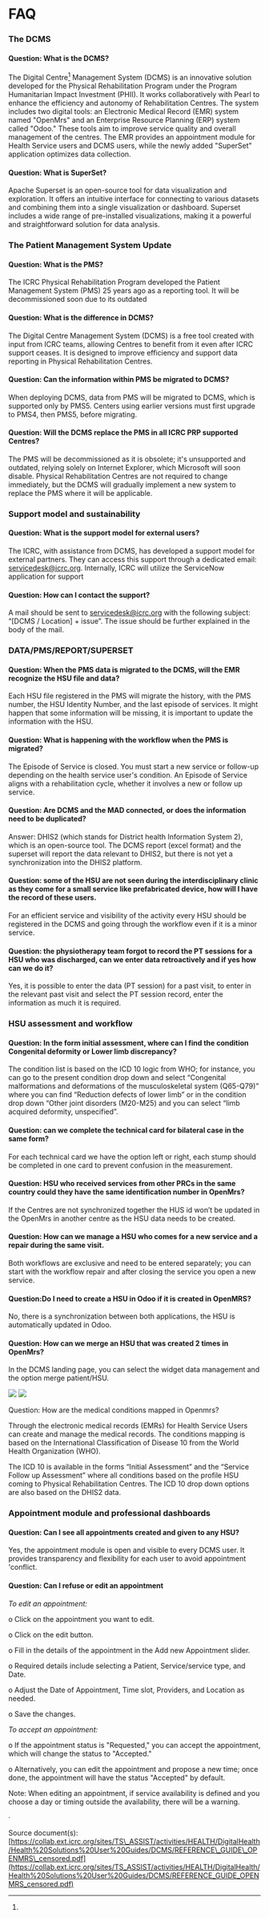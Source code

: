 # FAQ

### **The DCMS**&#x20;

#### **Question:** What is the DCMS?

The Digital Centre[^1] Management System (DCMS) is an innovative solution developed for the Physical Rehabilitation Program under the Program Humanitarian Impact Investment (PHII). It works collaboratively with Pearl to enhance the efficiency and autonomy of Rehabilitation Centres. The system includes two digital tools: an Electronic Medical Record (EMR) system named "OpenMrs" and an Enterprise Resource Planning (ERP) system called "Odoo." These tools aim to improve service quality and overall management of the centres. The EMR provides an appointment module for Health Service users and DCMS users, while the newly added "SuperSet" application optimizes data collection.

#### Question: What is SuperSet?

Apache Superset is an open-source tool for data visualization and exploration. It offers an intuitive interface for connecting to various datasets and combining them into a single visualization or dashboard. Superset includes a wide range of pre-installed visualizations, making it a powerful and straightforward solution for data analysis.

### **The Patient Management System Update**

#### Question: What is the PMS?

The ICRC Physical Rehabilitation Program developed the Patient Management System (PMS) 25 years ago as a reporting tool. It will be decommissioned soon due to its outdated

#### Question: What is the difference in DCMS?

The Digital Centre Management System (DCMS) is a free tool created with input from ICRC teams, allowing Centres to benefit from it even after ICRC support ceases. It is designed to improve efficiency and support data reporting in Physical Rehabilitation Centres.

#### Question: Can the information within PMS be migrated to DCMS?

When deploying DCMS, data from PMS will be migrated to DCMS, which is supported only by PMS5. Centers using earlier versions must first upgrade to PMS4, then PMS5, before migrating.&#x20;

#### Question: Will the DCMS replace the PMS in all ICRC PRP supported Centres?

The PMS will be decommissioned as it is obsolete; it's unsupported and outdated, relying solely on Internet Explorer, which Microsoft will soon disable. Physical Rehabilitation Centres are not required to change immediately, but the DCMS will gradually implement a new system to replace the PMS where it will be applicable.

### Support model and sustainability&#x20;

#### Question: What is the support model for external users?

The ICRC, with assistance from DCMS, has developed a support model for external partners. They can access this support through a dedicated email: servicedesk@icrc.org. Internally, ICRC will utilize the ServiceNow application for support

#### Question: How can I contact the support?

A mail should be sent to servicedesk@icrc.org with the following subject: “\[DCMS / Location] + issue”. The issue should be further explained in the body of the mail.

### DATA/PMS/REPORT/SUPERSET

#### Question: When the PMS data is migrated to the DCMS, will the EMR recognize the HSU file and data?

Each HSU file registered in the PMS will migrate the history, with the PMS number, the HSU Identity Number, and the last episode of services. It might happen that some information will be missing, it is important to update the information with the HSU.

#### Question: What is happening with the workflow when the PMS is migrated?

The Episode of Service is closed. You must start a new service or follow-up depending on the health service user's condition. An Episode of Service aligns with a rehabilitation cycle, whether it involves a new or follow up service.

#### Question: Are DCMS and the MAD connected, or does the information need to be duplicated?

Answer: DHIS2 (which stands for District health Information System 2), which is an open-source tool. The DCMS report (excel format) and the superset will report the data relevant to DHIS2, but there is not yet a synchronization into the DHIS2 platform.

#### Question: some of the HSU are not seen during the interdisciplinary clinic as they come for a small service like prefabricated device, how will I have the record of these users.

For an efficient service and visibility of the activity every HSU should be registered in the DCMS and going through the workflow even if it is a minor service.

#### Question: the physiotherapy team forgot to record the PT sessions for a HSU who was discharged, can we enter data retroactively and if yes how can we do it?

Yes, it is possible to enter the data (PT session) for a past visit, to enter in the relevant past visit and select the PT session record, enter the information as much it is required.

### HSU assessment and workflow

#### Question: In the form initial assessment, where can I find the condition Congenital deformity or Lower limb discrepancy?

The condition list is based on the ICD 10 logic from WHO; for instance, you can go to the present condition drop down and select “Congenital malformations and deformations of the musculoskeletal system (Q65-Q79)” where you can find “Reduction defects of lower limb” or in the condition drop down “Other joint disorders (M20-M25) and you can select “limb acquired deformity,  unspecified”.

#### Question: can we complete the technical card for bilateral case in the same form?

For each technical card we have the option left or right, each stump should be completed in one card to prevent confusion in the measurement.

#### Question: HSU who received services from other PRCs in the same country could they have the same identification number in OpenMrs?

If the Centres are not synchronized together the HUS id won’t be updated in the OpenMrs in another centre as the HSU data needs to be created.

#### Question: How can we manage a HSU who comes for a new service and a repair during the same visit.

Both workflows are exclusive and need to be entered separately; you can start with the workflow repair and after closing the service you open a new service.

#### Question:Do I need to create a HSU in Odoo if it is created in OpenMRS?

No, there is a synchronization between both applications, the HSU is automatically updated in Odoo.

#### Question: How can we merge an HSU that was created 2 times in OpenMrs?

In the DCMS landing page, you can select the widget data management and the option merge patient/HSU.

![](<../.gitbook/assets/image (133).png>) ![](<../.gitbook/assets/image (134).png>)

&#x20; Question: How are the medical conditions mapped in Openmrs?

Through the electronic medical records (EMRs) for Health Service Users can create and manage the medical records. The conditions mapping is based on the International Classification of Disease 10 from the World Health Organization (WHO).

The ICD 10 is available in the forms “Initial Assessment” and the “Service Follow up Assessment” where all conditions based on the profile HSU coming to Physical Rehabilitation Centres. The ICD 10 drop down options are also based on the DHIS2 data.

### Appointment module and professional dashboards&#x20;

#### Question: Can I see all appointments created and given to any HSU?

Yes, the appointment module is open and visible to every DCMS user. It provides transparency and flexibility for each user to avoid appointment 'conflict.

#### Question: Can I refuse or edit an appointment

&#x20;_To edit an appointment:_

o   Click on the appointment you want to edit.

o   Click on the edit button.

o   Fill in the details of the appointment in the Add new Appointment slider.

o   Required details include selecting a Patient, Service/service type, and Date.

o   Adjust the Date of Appointment, Time slot, Providers, and Location as needed.

o   Save the changes.

_To accept an appointment:_

o   If the appointment status is "Requested," you can accept the appointment, which will change the status to "Accepted."

o   Alternatively, you can edit the appointment and propose a new time; once done, the appointment will have the status "Accepted" by default.

Note: When editing an appointment, if service availability is defined and you choose a day or timing outside the availability, there will be a warning.

· &#x20;



Source document(s): [https://collab.ext.icrc.org/sites/TS\_ASSIST/activities/HEALTH/DigitalHealth/Health%20Solutions%20User%20Guides/DCMS/REFERENCE\_GUIDE\_OPENMRS\_censored.pdf](https://collab.ext.icrc.org/sites/TS_ASSIST/activities/HEALTH/DigitalHealth/Health%20Solutions%20User%20Guides/DCMS/REFERENCE_GUIDE_OPENMRS_censored.pdf)

[^1]: 
